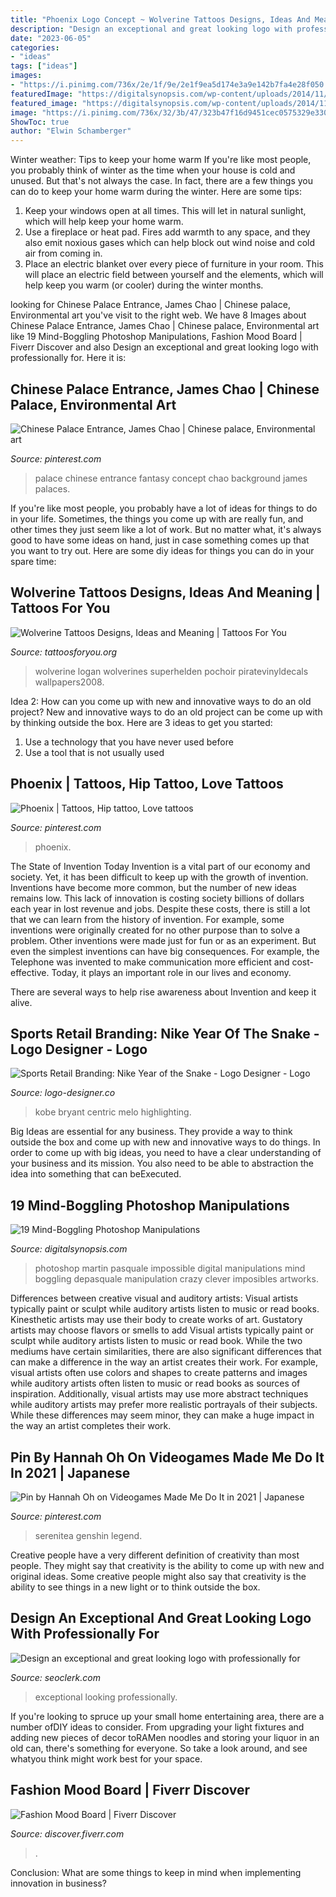 ```yaml
---
title: "Phoenix Logo Concept ~ Wolverine Tattoos Designs, Ideas And Meaning"
description: "Design an exceptional and great looking logo with professionally for"
date: "2023-06-05"
categories:
- "ideas"
tags: ["ideas"]
images:
- "https://i.pinimg.com/736x/2e/1f/9e/2e1f9ea5d174e3a9e142b7fa4e28f050.jpg"
featuredImage: "https://digitalsynopsis.com/wp-content/uploads/2014/11/impossible-photoshop-digital-art-martin-de-pasquale-14.jpg"
featured_image: "https://digitalsynopsis.com/wp-content/uploads/2014/11/impossible-photoshop-digital-art-martin-de-pasquale-14.jpg"
image: "https://i.pinimg.com/736x/32/3b/47/323b47f16d9451cec0575329e330c45b--palaces-entrance.jpg"
ShowToc: true
author: "Elwin Schamberger"
---
```



Winter weather: Tips to keep your home warm
If you're like most people, you probably think of winter as the time when your house is cold and unused. But that's not always the case. In fact, there are a few things you can do to keep your home warm during the winter. Here are some tips:
1) Keep your windows open at all times. This will let in natural sunlight, which will help keep your home warm.
2) Use a fireplace or heat pad. Fires add warmth to any space, and they also emit noxious gases which can help block out wind noise and cold air from coming in.
3) Place an electric blanket over every piece of furniture in your room. This will place an electric field between yourself and the elements, which will help keep you warm (or cooler) during the winter months.

	

		
looking for Chinese Palace Entrance, James Chao | Chinese palace, Environmental art you've visit to the right web. We have 8 Images about Chinese Palace Entrance, James Chao | Chinese palace, Environmental art like 19 Mind-Boggling Photoshop Manipulations, Fashion Mood Board | Fiverr Discover and also Design an exceptional and great looking logo with professionally for. Here it is:
		
    
## Chinese Palace Entrance, James Chao | Chinese Palace, Environmental Art

<img loading=lazy src="https://i.pinimg.com/736x/32/3b/47/323b47f16d9451cec0575329e330c45b--palaces-entrance.jpg" onerror="this.onerror=null;this.src='https://tse4.mm.bing.net/th?id=OIP.15dqh3cv-ucyzYJqbl2zSAHaFR&amp;pid=15.1';" alt="Chinese Palace Entrance, James Chao | Chinese palace, Environmental art">

_Source: pinterest.com_

>palace chinese entrance fantasy concept chao background james palaces. 

	

If you're like most people, you probably have a lot of ideas for things to do in your life. Sometimes, the things you come up with are really fun, and other times they just seem like a lot of work. But no matter what, it's always good to have some ideas on hand, just in case something comes up that you want to try out. Here are some diy ideas for things you can do in your spare time: 

    
## Wolverine Tattoos Designs, Ideas And Meaning | Tattoos For You

<img loading=lazy src="https://www.tattoosforyou.org/wp-content/uploads/2016/08/Wolverine-Tattoo-Drawing.jpg" onerror="this.onerror=null;this.src='https://tse1.mm.bing.net/th?id=OIP.KwqmWC0aBV9MDET-bE7pQQHaKp&amp;pid=15.1';" alt="Wolverine Tattoos Designs, Ideas and Meaning | Tattoos For You">

_Source: tattoosforyou.org_

>wolverine logan wolverines superhelden pochoir piratevinyldecals wallpapers2008. 

	

Idea 2: How can you come up with new and innovative ways to do an old project?
New and innovative ways to do an old project can be come up with by thinking outside the box. Here are 3 ideas to get you started: 
1. Use a technology that you have never used before 
2. Use a tool that is not usually used 

    
## Phoenix | Tattoos, Hip Tattoo, Love Tattoos

<img loading=lazy src="https://i.pinimg.com/736x/43/44/a3/4344a314dd642cfab428e40cf40dd218--beautiful-body-beautiful-tattoos.jpg" onerror="this.onerror=null;this.src='https://tse4.mm.bing.net/th?id=OIP.OOk01w3Wz1JIer2ty4zAKQDIEs&amp;pid=15.1';" alt="Phoenix | Tattoos, Hip tattoo, Love tattoos">

_Source: pinterest.com_

>phoenix. 

	

The State of Invention Today
Invention is a vital part of our economy and society. Yet, it has been difficult to keep up with the growth of invention. Inventions have become more common, but the number of new ideas remains low. This lack of innovation is costing society billions of dollars each year in lost revenue and jobs.
Despite these costs, there is still a lot that we can learn from the history of invention. For example, some inventions were originally created for no other purpose than to solve a problem. Other inventions were made just for fun or as an experiment. But even the simplest inventions can have big consequences. For example, the Telephone was invented to make communication more efficient and cost-effective. Today, it plays an important role in our lives and economy.

There are several ways to help rise awareness about Invention and keep it alive.

    
## Sports Retail Branding: Nike Year Of The Snake - Logo Designer - Logo

<img loading=lazy src="https://www.logo-designer.co/wp-content/uploads/2013/06/NIKE-year-of-the-snake-China-logo-design-branding-identity-graphics-2.jpg" onerror="this.onerror=null;this.src='https://tse1.mm.bing.net/th?id=OIP.--mJtE-qKjjH5GLi1LwywgHaKb&amp;pid=15.1';" alt="Sports Retail Branding: Nike Year of the Snake - Logo Designer - Logo">

_Source: logo-designer.co_

>kobe bryant centric melo highlighting. 

	

Big Ideas are essential for any business. They provide a way to think outside the box and come up with new and innovative ways to do things. In order to come up with big ideas, you need to have a clear understanding of your business and its mission. You also need to be able to abstraction the idea into something that can beExecuted.

    
## 19 Mind-Boggling Photoshop Manipulations

<img loading=lazy src="https://digitalsynopsis.com/wp-content/uploads/2014/11/impossible-photoshop-digital-art-martin-de-pasquale-14.jpg" onerror="this.onerror=null;this.src='https://tse1.mm.bing.net/th?id=OIP.ZqYw7mepsuI9XGNkWd7FAAHaJI&amp;pid=15.1';" alt="19 Mind-Boggling Photoshop Manipulations">

_Source: digitalsynopsis.com_

>photoshop martin pasquale impossible digital manipulations mind boggling depasquale manipulation crazy clever imposibles artworks. 

	

Differences between creative visual and auditory artists: Visual artists typically paint or sculpt while auditory artists listen to music or read books. Kinesthetic artists may use their body to create works of art. Gustatory artists may choose flavors or smells to add
Visual artists typically paint or sculpt while auditory artists listen to music or read book. While the two mediums have certain similarities, there are also significant differences that can make a difference in the way an artist creates their work. For example, visual artists often use colors and shapes to create patterns and images while auditory artists often listen to music or read books as sources of inspiration. Additionally, visual artists may use more abstract techniques while auditory artists may prefer more realistic portrayals of their subjects. While these differences may seem minor, they can make a huge impact in the way an artist completes their work.

    
## Pin By Hannah Oh On Videogames Made Me Do It In 2021 | Japanese

<img loading=lazy src="https://i.pinimg.com/736x/2e/1f/9e/2e1f9ea5d174e3a9e142b7fa4e28f050.jpg" onerror="this.onerror=null;this.src='https://tse2.mm.bing.net/th?id=OIP.umKV_xkeawznu1HoE4ZiZgHaEK&amp;pid=15.1';" alt="Pin by Hannah Oh on Videogames Made Me Do It in 2021 | Japanese">

_Source: pinterest.com_

>serenitea genshin legend. 

	

Creative people have a very different definition of creativity than most people. They might say that creativity is the ability to come up with new and original ideas. Some creative people might also say that creativity is the ability to see things in a new light or to think outside the box.

    
## Design An Exceptional And Great Looking Logo With Professionally For

<img loading=lazy src="https://www.seoclerk.com/pics/554236-3GR10X1503484554.jpg" onerror="this.onerror=null;this.src='https://tse1.mm.bing.net/th?id=OIP.DHLyGKWvn4uFc6eNQAYAnQHaEv&amp;pid=15.1';" alt="Design an exceptional and great looking logo with professionally for">

_Source: seoclerk.com_

>exceptional looking professionally. 

	

If you're looking to spruce up your small home entertaining area, there are a number ofDIY ideas to consider. From upgrading your light fixtures and adding new pieces of decor toRAMen noodles and storing your liquor in an old can, there's something for everyone. So take a look around, and see whatyou think might work best for your space.

    
## Fashion Mood Board | Fiverr Discover

<img loading=lazy src="https://discover.fiverr.com/wp-content/uploads/create-a-fashion-collection-for-your-brand-768x512.jpg" onerror="this.onerror=null;this.src='https://tse4.mm.bing.net/th?id=OIP.S3VRIIBZhqs1jVhQfnReVwHaE8&amp;pid=15.1';" alt="Fashion Mood Board | Fiverr Discover">

_Source: discover.fiverr.com_

>. 

	

Conclusion: What are some things to keep in mind when implementing innovation in business?
 

